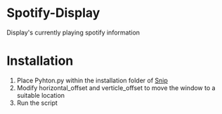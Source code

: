 # Spotify-Display
Display's currently playing spotify information

# Installation
1. Place Pyhton.py within the installation folder of [Snip](https://github.com/dlrudie/Snip/releases)
2. Modify horizontal_offset and verticle_offset to move the window to a suitable location
3. Run the script
